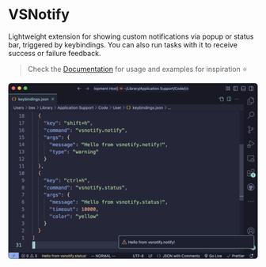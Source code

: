 # VSNotify
Lightweight extension for showing custom notifications via popup or status bar, triggered by keybindings. You can also run tasks with it to receive success or failure feedback.

> Check the [Documentation](https://bexli.dev/VSNotify) for usage and examples for inspiration ⭐️

<img src="docs/assets/vsnotify-screenshot.png" width="800">
